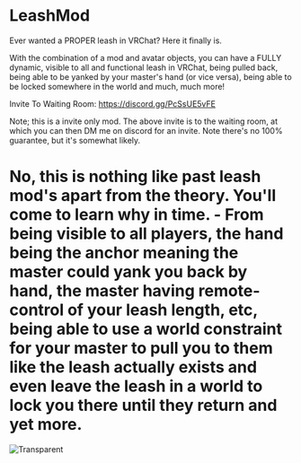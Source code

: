 # LeashMod
Ever wanted a PROPER leash in VRChat? Here it finally is.

With the combination of a mod and avatar objects, you can have a FULLY dynamic, visible to all and functional leash in VRChat, being pulled back, being able to be yanked by your master's hand (or vice versa), being able to be locked somewhere in the world and much, much more!

Invite To Waiting Room: https://discord.gg/PcSsUE5vFE

Note; this is a invite only mod. The above invite is to the waiting room, at which you can then DM me on discord for an invite. Note there's no 100% guarantee, but it's somewhat likely.

# No, this is nothing like past leash mod's apart from the theory. You'll come to learn why in time. - From being visible to all players, the hand being the anchor meaning the master could yank you back by hand, the master having remote-control of your leash length, etc, being able to use a world constraint for your master to pull you to them like the leash actually exists and even leave the leash in a world to lock you there until they return and yet more.

![Transparent](https://user-images.githubusercontent.com/36628963/143236514-3f942d40-50ab-404f-a645-0dc3eddd8d90.png)
